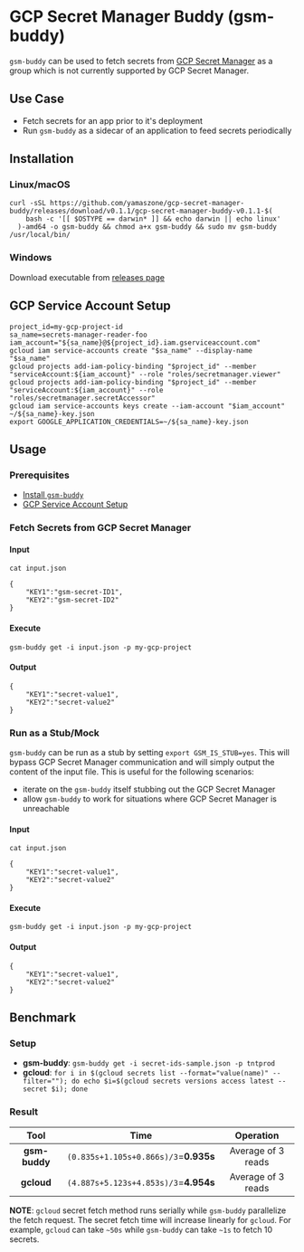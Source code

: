 # GCP Secret Manager Buddy (gsm-buddy)
`gsm-buddy` can be used to fetch secrets from [GCP Secret Manager](https://cloud.google.com/secret-manager/docs) as a group which is not currently supported by GCP Secret Manager.

## Use Case
- Fetch secrets for an app prior to it's deployment
- Run `gsm-buddy` as a sidecar of an application to feed secrets periodically

## Installation
### Linux/macOS
```
curl -sSL https://github.com/yamaszone/gcp-secret-manager-buddy/releases/download/v0.1.1/gcp-secret-manager-buddy-v0.1.1-$(
    bash -c '[[ $OSTYPE == darwin* ]] && echo darwin || echo linux'
  )-amd64 -o gsm-buddy && chmod a+x gsm-buddy && sudo mv gsm-buddy /usr/local/bin/
```
### Windows
Download executable from [releases page](https://github.com/yamaszone/gcp-secret-manager-buddy/releases/tag/v0.1.1)

## GCP Service Account Setup
```
project_id=my-gcp-project-id
sa_name=secrets-manager-reader-foo
iam_account="${sa_name}@${project_id}.iam.gserviceaccount.com"
gcloud iam service-accounts create "$sa_name" --display-name "$sa_name"
gcloud projects add-iam-policy-binding "$project_id" --member "serviceAccount:${iam_account}" --role "roles/secretmanager.viewer"
gcloud projects add-iam-policy-binding "$project_id" --member "serviceAccount:${iam_account}" --role "roles/secretmanager.secretAccessor"
gcloud iam service-accounts keys create --iam-account "$iam_account" ~/${sa_name}-key.json
export GOOGLE_APPLICATION_CREDENTIALS=~/${sa_name}-key.json
```

## Usage

### Prerequisites
- [Install `gsm-buddy`](#installation)
- [GCP Service Account Setup](#gcp-service-account-setup)

### Fetch Secrets from GCP Secret Manager
#### Input
`cat input.json`

```
{
	"KEY1":"gsm-secret-ID1",
	"KEY2":"gsm-secret-ID2"
}
```

#### Execute
`gsm-buddy get -i input.json -p my-gcp-project`

#### Output
```
{
	"KEY1":"secret-value1",
	"KEY2":"secret-value2"
}
```

### Run as a Stub/Mock
`gsm-buddy` can be run as a stub by setting `export GSM_IS_STUB=yes`. This will bypass GCP Secret Manager communication and will simply output the content of the input file. This is useful for the following scenarios:
- iterate on the `gsm-buddy` itself stubbing out the GCP Secret Manager
- allow `gsm-buddy` to work for situations where GCP Secret Manager is unreachable

#### Input
`cat input.json`

```
{
	"KEY1":"secret-value1",
	"KEY2":"secret-value2"
}
```

#### Execute
`gsm-buddy get -i input.json -p my-gcp-project`

#### Output
```
{
	"KEY1":"secret-value1",
	"KEY2":"secret-value2"
}
```

## Benchmark
### Setup
- __gsm-buddy__: `gsm-buddy get -i secret-ids-sample.json -p tntprod`
- __gcloud__: `for i in $(gcloud secrets list --format="value(name)" --filter=""); do echo $i=$(gcloud secrets versions access latest --secret $i); done`

### Result
|Tool|Time|Operation|
| :---: | :---: | :---: |
|__gsm-buddy__| `(0.835s+1.105s+0.866s)/3`=__0.935s__ | Average of 3 reads |
|__gcloud__| `(4.887s+5.123s+4.853s)/3`=__4.954s__ | Average of 3 reads |

__NOTE__: `gcloud` secret fetch method runs serially while `gsm-buddy` parallelize the fetch request. The secret fetch time will increase linearly for `gcloud`. For example, `gcloud` can take `~50s` while `gsm-buddy` can take `~1s` to fetch 10 secrets.

